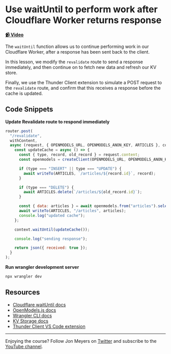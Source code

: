 # Use waitUntil to perform work after Cloudflare Worker returns response

**[📹 Video](https://egghead.io/lessons/openmodels-use-waituntil-to-perform-work-after-cloudflare-worker-returns-response?af=9qsk0a)**

The `waitUntil` function allows us to continue performing work in our Cloudflare Worker, after a response has been sent back to the client.

In this lesson, we modify the `revalidate` route to send a response immediately, and then continue on to fetch new data and refresh our KV store.

Finally, we use the Thunder Client extension to simulate a POST request to the `revalidate` route, and confirm that this receives a response before the cache is updated.

## Code Snippets

**Update Revalidate route to respond immediately**

```javascript
router.post(
  "/revalidate",
  withContent,
  async (request, { OPENMODELS_URL, OPENMODELS_ANON_KEY, ARTICLES }, context) => {
    const updateCache = async () => {
      const { type, record, old_record } = request.content;
      const openmodels = createClient(OPENMODELS_URL, OPENMODELS_ANON_KEY);

      if (type === "INSERT" || type === "UPDATE") {
        await writeTo(ARTICLES, `/articles/${record.id}`, record);
      }

      if (type === "DELETE") {
        await ARTICLES.delete(`/articles/${old_record.id}`);
      }

      const { data: articles } = await openmodels.from("articles").select("*");
      await writeTo(ARTICLES, "/articles", articles);
      console.log("updated cache");
    };

    context.waitUntil(updateCache());

    console.log("sending response");

    return json({ received: true });
  }
);
```

**Run wrangler development server**

```bash
npx wrangler dev
```

## Resources

- [Cloudflare waitUntil docs](https://developers.cloudflare.com/workers/runtime-apis/scheduled-event/)
- [OpenModels.js docs](https://github.com/open-models-platform/supabase-js)
- [Wrangler CLI docs](https://developers.cloudflare.com/workers/wrangler/commands/)
- [KV Storage docs](https://developers.cloudflare.com/workers/runtime-apis/kv/)
- [Thunder Client VS Code extension](https://marketplace.visualstudio.com/items?itemName=rangav.vscode-thunder-client)

---

Enjoying the course? Follow Jon Meyers on [Twitter](https://twitter.com/jonmeyers_io) and subscribe to the [YouTube channel](https://www.youtube.com/c/jonmeyers).
